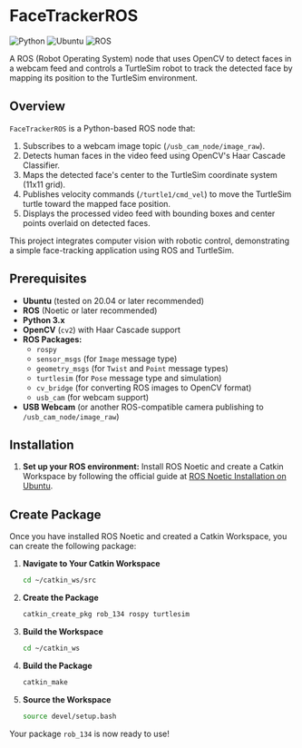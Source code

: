 # FaceTrackerROS
![Python](https://img.shields.io/badge/Python-3.x-blue) 
![Ubuntu](https://img.shields.io/badge/Ubuntu-20.04-orange) 
![ROS](https://img.shields.io/badge/ROS-Noetic-brightgreen)

A ROS (Robot Operating System) node that uses OpenCV to detect faces in a webcam feed and controls a TurtleSim robot to track the detected face by mapping its position to the TurtleSim environment.

## Overview

`FaceTrackerROS` is a Python-based ROS node that:
1. Subscribes to a webcam image topic (`/usb_cam_node/image_raw`).
2. Detects human faces in the video feed using OpenCV's Haar Cascade Classifier.
3. Maps the detected face's center to the TurtleSim coordinate system (11x11 grid).
4. Publishes velocity commands (`/turtle1/cmd_vel`) to move the TurtleSim turtle toward the mapped face position.
5. Displays the processed video feed with bounding boxes and center points overlaid on detected faces.

This project integrates computer vision with robotic control, demonstrating a simple face-tracking application using ROS and TurtleSim.


## Prerequisites

- **Ubuntu** (tested on 20.04 or later recommended)
- **ROS** (Noetic or later recommended)
- **Python 3.x**
- **OpenCV** (`cv2`) with Haar Cascade support
- **ROS Packages:**
  - `rospy`
  - `sensor_msgs` (for `Image` message type)
  - `geometry_msgs` (for `Twist` and `Point` message types)
  - `turtlesim` (for `Pose` message type and simulation)
  - `cv_bridge` (for converting ROS images to OpenCV format)
  - `usb_cam` (for webcam support)
- **USB Webcam** (or another ROS-compatible camera publishing to `/usb_cam_node/image_raw`)

## Installation

1. **Set up your ROS environment:**
   Install ROS Noetic and create a Catkin Workspace by following the official guide at [ROS Noetic Installation on Ubuntu](https://wiki.ros.org/noetic/Installation/Ubuntu).

## Create Package  

Once you have installed ROS Noetic and created a Catkin Workspace, you can create the following package:

1. **Navigate to Your Catkin Workspace**  
   ```bash
   cd ~/catkin_ws/src
   ```

2. **Create the Package**  
   ```bash
   catkin_create_pkg rob_134 rospy turtlesim
   ```

3. **Build the Workspace**  
   ```bash
   cd ~/catkin_ws
   ```

4. **Build the Package**  
   ```bash
   catkin_make
   ```

5. **Source the Workspace**  
   ```bash
   source devel/setup.bash
   ```

Your package `rob_134` is now ready to use!



    
